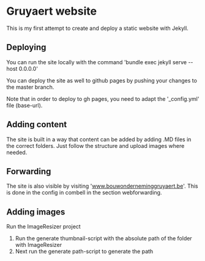 # Gruyaert website

This is my first attempt to create and deploy a static website with Jekyll.

## Deploying

You can run the site locally with the command 'bundle exec jekyll serve --host 0.0.0.0'

You can deploy the site as well to github pages by pushing your changes to the master branch.

Note that in order to deploy to gh pages, you need to adapt the '_config.yml' file (base-url).

## Adding content

The site is built in a way that content can be added by adding .MD files in the correct folders.
Just follow the structure and upload images where needed.

## Forwarding

The site is also visible by visiting 'www.bouwonderneminggruyaert.be'. This is done in the config in combell in the section webforwarding.

## Adding images

Run the ImageResizer project
1) Run the generate thumbnail-script with the absolute path of the folder with ImageResizer
2) Next run the generate path-script to generate the path
